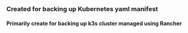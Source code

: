 ### Created for backing up Kubernetes yaml manifest

#### Primarily create for backing up k3s cluster managed using Rancher
